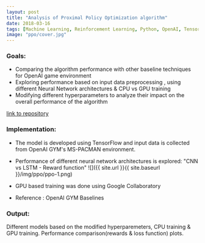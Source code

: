 ```yaml
---
layout: post
title: "Analysis of Proximal Policy Optimization algorithm"
date: 2018-03-16
tags: [Machine Learning, Reinforcement Learning, Python, OpenAI, Tensorflow]
image: "ppo/cover.jpg"
---
```


### Goals:
* Comparing the algorithm performance with other baseline techniques for OpenAI game environment
* Exploring performance based on input data preprocessing , using different Neural Network architectures & CPU vs GPU training
* Modifying different hyperparameters to analyze their impact on the overall performance of the algorithm

[link to repository](https://github.com/AchyuthaBharadwaj/PPO)

### Implementation:

* The model is developed using TensorFlow and input data is collected from OpenAI GYM's MS-PACMAN environment.
* Performance of different neural network architectures is explored:
"CNN vs LSTM - Reward function"
![]({{ site.url }}{{ site.baseurl }}/img/ppo/ppo-1.png)

* GPU based training was done using Google Collaboratory
* Reference : OpenAI GYM Baselines

### Output:
Different models based on the modified hyperparemeters, CPU training & GPU training. Performance comparison(rewards & loss function) plots.